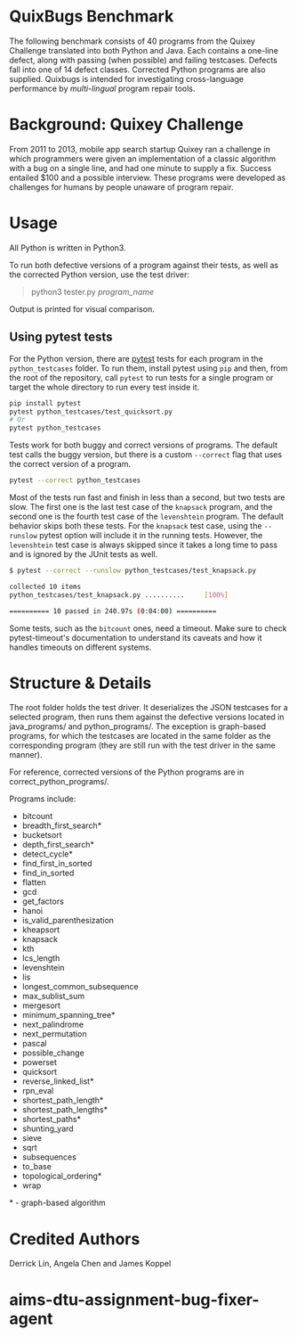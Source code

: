 # QuixBugs Benchmark

The following benchmark consists of 40 programs from the Quixey Challenge translated into both Python and Java. Each contains a one-line defect, along with passing (when possible) and failing testcases. Defects fall into one of 14 defect classes. Corrected Python programs are also supplied. Quixbugs is intended for investigating cross-language performance by _multi-lingual_ program repair tools. 

# Background: Quixey Challenge
From 2011 to 2013, mobile app search startup Quixey ran a challenge in which programmers were given an implementation of a classic algorithm with a bug on a single line, and had one minute to supply a fix. Success entailed $100 and a possible interview. These programs were developed as challenges for humans by people unaware of program repair.

# Usage

All Python is written in Python3.

To run both defective versions of a program against their tests, as well as the corrected Python version, use the test driver:

> python3 tester.py _program\_name_

Output is printed for visual comparison.

## Using pytest tests

For the Python version, there are [pytest](https://pytest.org/) tests for each program in the `python_testcases` folder. To run them, install pytest using `pip` and then, from the root of the repository, call `pytest` to run tests for a single program or target the whole directory to run every test inside it.

```bash
pip install pytest
pytest python_testcases/test_quicksort.py
# Or
pytest python_testcases
```

Tests work for both buggy and correct versions of programs. The default test calls the buggy version, but there is a custom `--correct` flag that uses the correct version of a program.

```bash
pytest --correct python_testcases
```

Most of the tests run fast and finish in less than a second, but two tests are slow. The first one is the last test case of the `knapsack` program, and the second one is the fourth test case of the `levenshtein` program. The default behavior skips both these tests. For the `knapsack` test case, using the `--runslow` pytest option will include it in the running tests. However, the `levenshtein` test case is always skipped since it takes a long time to pass and is ignored by the JUnit tests as well.

```bash
$ pytest --correct --runslow python_testcases/test_knapsack.py

collected 10 items
python_testcases/test_knapsack.py ..........     [100%]

========== 10 passed in 240.97s (0:04:00) ========== 
```

Some tests, such as the `bitcount` ones, need a timeout. 
Make sure to check pytest-timeout's documentation to understand its caveats and how it handles timeouts on different systems.

# Structure & Details

The root folder holds the test driver. It deserializes the JSON testcases for a selected program, then runs them against the defective versions located in java\_programs/ and python\_programs/. The exception is graph-based programs, for which the testcases are located in the same folder as the corresponding program (they are still run with the test driver in the same manner).

For reference, corrected versions of the Python programs are in correct\_python\_programs/.

Programs include:
- bitcount
- breadth\_first\_search\*
- bucketsort
- depth\_first\_search\*
- detect\_cycle\*
- find\_first\_in\_sorted
- find\_in\_sorted
- flatten
- gcd
- get\_factors
- hanoi
- is\_valid\_parenthesization
- kheapsort
- knapsack
- kth
- lcs\_length
- levenshtein
- lis
- longest\_common\_subsequence
- max\_sublist\_sum
- mergesort
- minimum\_spanning\_tree\*
- next\_palindrome
- next\_permutation
- pascal
- possible\_change
- powerset
- quicksort
- reverse\_linked\_list\*
- rpn\_eval
- shortest\_path\_length\*
- shortest\_path\_lengths\*
- shortest\_paths\*
- shunting\_yard
- sieve
- sqrt
- subsequences
- to\_base
- topological\_ordering\*
- wrap

\* - graph-based algorithm



# Credited Authors
Derrick Lin, Angela Chen and James Koppel
# aims-dtu-assignment-bug-fixer-agent
